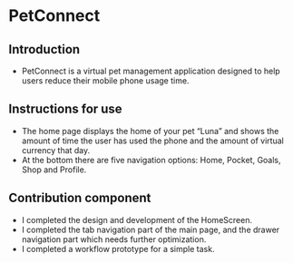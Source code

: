 # PetConnect

## Introduction

- PetConnect is a virtual pet management application designed to help users reduce their mobile phone usage time.

## Instructions for use

- The home page displays the home of your pet “Luna” and shows the amount of time the user has used the phone and the amount of virtual currency that day.
- At the bottom there are five navigation options: Home, Pocket, Goals, Shop and Profile.

## Contribution component

- I completed the design and development of the HomeScreen.
- I completed the tab navigation part of the main page, and the drawer navigation part which needs further optimization.
- I completed a workflow prototype for a simple task.